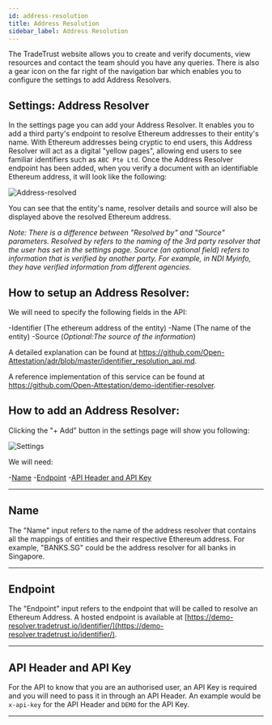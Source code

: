 ```yaml
---
id: address-resolution
title: Address Resolution
sidebar_label: Address Resolution
---
```


The TradeTrust website allows you to create and verify documents, view resources and contact the team should
you have any queries. There is also a gear icon on the far right of the navigation bar which enables you to configure the
settings to add Address Resolvers.

## Settings: Address Resolver

In the settings page you can add your Address Resolver. It enables you to add a third party's endpoint to resolve
Ethereum addresses to their entity's name. With Ethereum addresses being cryptic to end users, this Address Resolver
will act as a digital "yellow pages", allowing end users to see familiar identifiers such as `ABC Pte Ltd`. Once the
Address Resolver endpoint has been added, when you verify a document with an identifiable Ethereum address, it will
look like the following:

![Address-resolved](/docs/additional/settings/address-resolved.png)

You can see that the entity's name, resolver details and source will also be displayed above the resolved Ethereum
address.

_Note: There is a difference between "Resolved by" and "Source" parameters. Resolved by refers to the naming of the 3rd
party resolver that the user has set in the settings page. Source (an optional field) refers to information that is
verified by another party. For example, in NDI Myinfo, they have verified information from different agencies._

## How to setup an Address Resolver:

We will need to specify the following fields in the API:

-Identifier (The ethereum address of the entity)
-Name (The name of the entity)
-Source (_Optional:The source of the information_)

A detailed explanation can be found at https://github.com/Open-Attestation/adr/blob/master/identifier_resolution_api.md.

A reference implementation of this service can be found at
https://github.com/Open-Attestation/demo-identifier-resolver.

## How to add an Address Resolver:

Clicking the "+ Add" button in the settings page will show you following:

![Settings](/docs/additional/settings/settings.png)

We will need:

-[Name](#name) -[Endpoint](#endpoint) -[API Header and API Key](#api-header-and-api-key)

---

## Name

The "Name" input refers to the name of the address resolver that contains all the mappings of entities and their respective
Ethereum address. For example, "BANKS.SG" could be the address resolver for all banks in Singapore.

---

## Endpoint

The "Endpoint" input refers to the endpoint that will be called to resolve an Ethereum Address.
A hosted endpoint is available at [https://demo-resolver.tradetrust.io/identifier/](https://demo-resolver.tradetrust.io/identifier/).

---

## API Header and API Key

For the API to know that you are an authorised user, an API Key is required and you will need to pass it in through an
API Header. An example would be `x-api-key` for the API Header and `DEMO` for the API Key.

---
